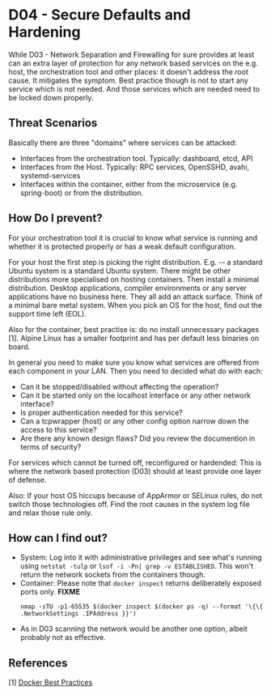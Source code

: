 # D04 - Secure Defaults and Hardening

While D03 - Network Separation and Firewalling for sure provides at least can an extra layer of protection for any network based services on the e.g. host, the orchestration tool and other places: it doesn't address the root cause. It mitigates the symptom. Best practice though is not to start any service which is not needed. And those services which are needed need to be locked down properly.

## Threat Scenarios

Basically there are three "domains" where services can be attacked:

* Interfaces from the orchestration tool. Typically: dashboard, etcd, API
* Interfaces from the Host. Typically: RPC services, OpenSSHD, avahi, systemd-services
* Interfaces within the container, either from the microservice (e.g. spring-boot) or from the distribution.


## How Do I prevent?

For your orchestration tool it is crucial to know what service is running and whether it is protected properly or has a weak default configuration.

For your host the first step is picking the right distribution. E.g. -- a standard Ubuntu system is a standard Ubuntu system. There might be other distributions more specialised on hosting containers. Then install a minimal distribution. Desktop applications, compiler environments or any server applications have no business here. They all add an attack surface. Think of a minimal bare metal system. When you pick an OS for the host,
find out the support time left (EOL).

Also for the container, best practise is: do no install unnecessary packages [1]. Alpine Linux has a smaller footprint and has per default less binaries on board.

In general you need to make sure you know what services are offered from each component in your LAN. Then you need to decided what do with each:

* Can it be stopped/disabled without affecting the operation?
* Can it be started only on the localhost interface or any other network interface?
* Is proper authentication needed for this service?
* Can a tcpwrapper (host) or any other config option narrow down the access to this service?
* Are there any known design flaws? Did you review the documention in terms of security?

For services which cannot be turned off, reconfigured or hardended: This is where the network based protection (D03) should at least provide one layer of defense.

Also: If your host OS hiccups because of AppArmor or SELinux rules, do not switch those technologies off. Find the root causes in the system log file and relax those rule only.


## How can I find out?

* System: Log into it with administrative privileges and see what's running using `netstat -tulp` or `lsof -i -Pn| grep -v ESTABLISHED`. This won't return the network sockets from the containers though.
* Container: Please note that `docker inspect` returns deliberately exposed ports only. 
  **FIXME**
  ```
  nmap -sTU -p1-65535 $(docker inspect $(docker ps -q) --format '\{\{ .NetworkSettings .IPAddress }}')
  ```
* As in D03 scanning the network would be another one option, albeit probably not as effective.


## References

[1] [Docker Best Practices](https://docs.docker.com/develop/develop-images/dockerfile_best-practices/)

